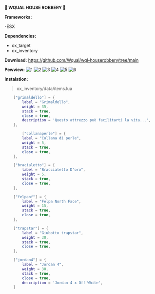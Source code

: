 **🏡 WQUAL HOUSE ROBBERY 🏡**

**Frameworks:**

-ESX

**Dependencies:**

- ox_target
- ox_inventory

**Download:** https://github.com/Wqual/wql-houserobbery/tree/main

**Pewview:** 
![1](https://github.com/Wqual/wql-houserobbery/assets/130603719/790b9b1b-0cfa-414f-b622-fe4ebf8bf721)
![2](https://github.com/Wqual/wql-houserobbery/assets/130603719/31f88650-7ccc-42d6-a902-83168faaccea)
![3](https://github.com/Wqual/wql-houserobbery/assets/130603719/99119b27-9b22-40ad-9ed0-afbe9a12fc4a)
![4](https://github.com/Wqual/wql-houserobbery/assets/130603719/672fb646-1787-4ab5-8fa8-d1b6fd7f7440)
![5](https://github.com/Wqual/wql-houserobbery/assets/130603719/3ad6e93a-4695-48f1-a875-ddf13cc4c428)
![6](https://github.com/Wqual/wql-houserobbery/assets/130603719/b0fe869d-3243-42c1-81e1-12e575492090)


**Instalation:**

> ox_inventory/data/items.lua
```lua
	["grimaldello"] = {
		label = "Grimaldello",
		weight = 35,
		stack = true,
		close = true,
		description = 'Questo attrezzo può facilitarti la vita...',
	},

        ["collanaperle"] = {
		label = "Collana di perle",
		weight = 5,
		stack = true,
		close = true,
	},

	["bracialetto"] = {
		label = "Braccialetto D'oro",
		weight = 5,
		stack = true,
		close = true,
	},

	["felpanf"] = {
		label = "Felpa North Face",
		weight = 15,
		stack = true,
		close = true,
	},

	["trapstar"] = {
		label = "Giubotto trapstar",
		weight = 30,
		stack = true,
		close = true,
	},

	["jordan4"] = {
		label = "Jordan 4",
		weight = 30,
		stack = true,
		close = true,
		description = 'Jordan 4 x Off White',
	}
  
```

